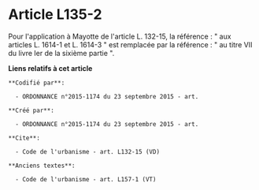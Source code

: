 # Article L135-2

Pour l'application à Mayotte de l'article L. 132-15, la référence : " aux articles L. 1614-1 et L. 1614-3 " est remplacée par
la référence : " au titre VII du livre Ier de la sixième partie ".

**Liens relatifs à cet article**

	**Codifié par**:

	  - ORDONNANCE n°2015-1174 du 23 septembre 2015 - art.

	**Créé par**:

	  - ORDONNANCE n°2015-1174 du 23 septembre 2015 - art.

	**Cite**:

	  - Code de l'urbanisme - art. L132-15 (VD)

	**Anciens textes**:

	  - Code de l'urbanisme - art. L157-1 (VT)
